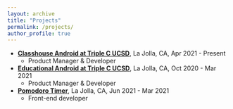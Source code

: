 ```yaml
---
layout: archive
title: "Projects"
permalink: /projects/
author_profile: true
---
```


- **[Classhouse Android at Triple C UCSD](https://classhouse.elementor.cloud/product-from-xian/)**, La Jolla, CA,  Apr 2021 - Present
  * Product Manager & Developer
 - **[Educational Android at Triple C UCSD](https://github.com/arthurwty/AndroidEducational)**, La Jolla, CA, Oct 2020 - Mar 2021
   * Product Manager & Developer
 - **[Pomodoro Timer](https://github.com/calee0316/cse110-w21-group3)**, La Jolla, CA, Jun 2021 - Mar 2021
   * Front-end developer
